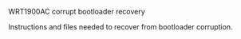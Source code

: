 WRT1900AC corrupt bootloader recovery

Instructions and files needed to recover from bootloader corruption.
